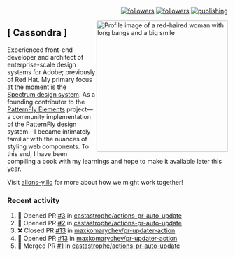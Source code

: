 <p align="right"><a rel="me" href="https://front-end.social/@castastrophe">
    <img alt="followers" title="Follow me on Mastodon" src="https://img.shields.io/mastodon/follow/109297102751309835?domain=https%3A%2F%2Ffront-end.social&label=Follow&logo=mastodon&logoColor=white&style=for-the-badge&labelColor=008080&color=006969"/></a>
  <a href="https://codepen.io/castastrophe/">
    <img alt="followers" title="Follow me on CodePen" src="https://img.shields.io/badge/16-1?color=640464&labelColor=7c007c&style=for-the-badge&logo=codepen&label=Follow"/></a>
<a href="https://castastrophe.medium.com/">
    <img alt="publishing" title="View articles on Medium" src="https://img.shields.io/badge/107-1?color=666&labelColor=444&label=subscribe&logo=medium&logoColor=white&style=for-the-badge"/></a>
    </p>
    
<img align="right" src="https://user-images.githubusercontent.com/1840295/209837133-f6b4d7a5-2117-4634-83b8-a635fb49a96a.png" height="300" alt="Profile image of a red-haired woman with long bangs and a big smile">

## [&nbsp;Cassondra&nbsp;]
    
Experienced front-end developer and architect of enterprise-scale design systems for Adobe; previously of Red Hat. My primary focus at the moment is the [Spectrum design system](https://github.com/adobe/spectrum-css). As a founding contributor to the [PatternFly&nbsp;Elements](https://github.com/patternfly/patternfly-elements) project&mdash;a community implementation of the PatternFly design system&mdash;I became intimately familiar with the nuances of styling web components. To this end, I have been compiling a book with my learnings and hope to make it available later this year.

Visit [allons-y.llc](http://allons-y.llc/) for more about how we might work together!

### Recent activity

<!--START_SECTION:activity-->
1. 💪 Opened PR [#3](https://github.com/castastrophe/actions-pr-auto-update/pull/3) in [castastrophe/actions-pr-auto-update](https://github.com/castastrophe/actions-pr-auto-update)
2. 💪 Opened PR [#2](https://github.com/castastrophe/actions-pr-auto-update/pull/2) in [castastrophe/actions-pr-auto-update](https://github.com/castastrophe/actions-pr-auto-update)
3. ❌ Closed PR [#13](https://github.com/maxkomarychev/pr-updater-action/pull/13) in [maxkomarychev/pr-updater-action](https://github.com/maxkomarychev/pr-updater-action)
4. 💪 Opened PR [#13](https://github.com/maxkomarychev/pr-updater-action/pull/13) in [maxkomarychev/pr-updater-action](https://github.com/maxkomarychev/pr-updater-action)
5. 🎉 Merged PR [#1](https://github.com/castastrophe/actions-pr-auto-update/pull/1) in [castastrophe/actions-pr-auto-update](https://github.com/castastrophe/actions-pr-auto-update)
<!--END_SECTION:activity-->
